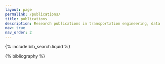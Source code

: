 ```yaml
---
layout: page
permalink: /publications/
title: publications
description: Research publications in transportation engineering, data science, and transit systems analysis.
nav: true
nav_order: 2
---
```


<!-- _pages/publications.md -->

<!-- Bibsearch Feature -->

{% include bib_search.liquid %}

<div class="publications">

{% bibliography %}

</div>
